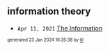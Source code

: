 ## information theory


* <code>Apr 11, 2021</code> [The Information](2021-04-11T18-17-33-the-information.md)

<sup><sub>generated 23 Jan 2024 16:35:38 by <a href='https://github.com/senorprogrammer/til'>til</a></sub></sup>
